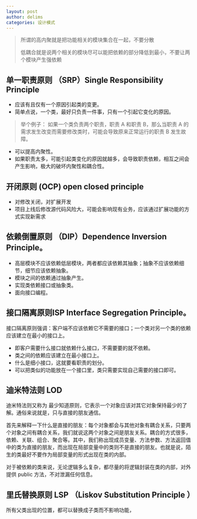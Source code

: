 ```yaml
---
layout: post
author: delims
categories: 设计模式
---
```



> 所谓的高内聚就是把功能相关的模块集合在一起，不要分散
> 
> 低耦合就是说两个相关的模块尽可以能把依赖的部分降低到最小，不要让两个模块产生强依赖



## 单一职责原则 （SRP）Single Responsibility Principle

- 应该有且仅有一个原因引起类的变更。
- 简单点说，一个类，最好只负责一件事，只有一个引起它变化的原因。

>举个例子： 如果一个类负责两个职责，职责 A 和职责 B，那么当职责 A 的需求发生改变而需要修改类时，可能会导致原来正常运行的职责 B 发生故障。

- 可以提高内聚性。
- 如果职责太多，可能引起类变化的原因就越多，会导致职责依赖，相互之间会产生影响，极大的破坏内聚性和耦合性。 


## 开闭原则  (OCP) open closed principle

- 对修改关闭，对扩展开发
- 项目上线后修改源代码风险大，可能会影响现有业务，应该通过扩展功能的方式实现新需求

## 依赖倒置原则 （DIP）Dependence Inversion Principle。

- 高层模块不应该依赖低层模块，两者都应该依赖其抽象；抽象不应该依赖细节，细节应该依赖抽象。
- 模块之间的依赖通过抽象产生。
- 实现类依赖接口或抽象类。
- 面向接口编程。

## 接口隔离原则ISP Interface Segregation Principle。

接口隔离原则强调：客户端不应该依赖它不需要的接口；一个类对另一个类的依赖应该建立在最小的接口上。

- 即客户需要什么接口就依赖什么接口，不需要要的就不依赖。
- 类之间的依赖应该建立在最小接口上。
- 什么是细小接口，这就要看职责的划分。
- 可以把类似的功能放在一个接口里，类只需要实现自己需要的接口即可。

## 迪米特法则 LOD

迪米特法则又称为 最少知道原则，它表示一个对象应该对其它对象保持最少的了解。通俗来说就是，只与直接的朋友通信。

首先来解释一下什么是直接的朋友：每个对象都会与其他对象有耦合关系，只要两个对象之间有耦合关系，我们就说这两个对象之间是朋友关系。耦合的方式很多，依赖、关联、组合、聚合等。其中，我们称出现成员变量、方法参数、方法返回值中的类为直接的朋友，而出现在局部变量中的类则不是直接的朋友。也就是说，陌生的类最好不要作为局部变量的形式出现在类的内部。

对于被依赖的类来说，无论逻辑多么复杂，都尽量的将逻辑封装在类的内部，对外提供 public 方法，不对泄漏任何信息。

## 里氏替换原则 LSP （Liskov Substitution Principle ）

所有父类出现的位置，都可以替换成子类而不影响功能，

